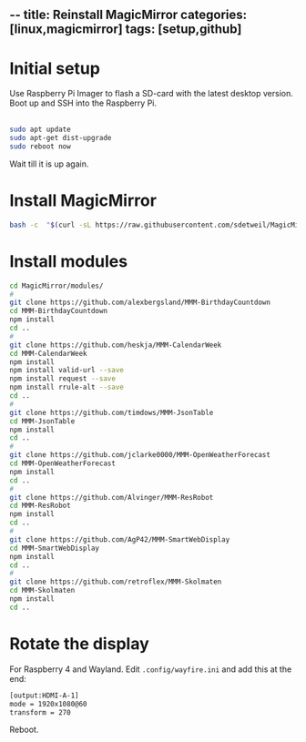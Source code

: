 --
title: Reinstall MagicMirror
categories: [linux,magicmirror]
tags: [setup,github]
---

# Initial setup
Use Raspberry Pi Imager to flash a SD-card with the latest desktop version.<br>
Boot up and SSH into the Raspberry Pi.<br><br>

```bash
sudo apt update
sudo apt-get dist-upgrade
sudo reboot now
```
Wait till it is up again.

# Install MagicMirror

```bash
bash -c  "$(curl -sL https://raw.githubusercontent.com/sdetweil/MagicMirror_scripts/master/raspberry.sh)"
```

# Install modules

```bash
cd MagicMirror/modules/
#
git clone https://github.com/alexbergsland/MMM-BirthdayCountdown
cd MMM-BirthdayCountdown
npm install
cd ..
#
git clone https://github.com/heskja/MMM-CalendarWeek
cd MMM-CalendarWeek
npm install
npm install valid-url --save
npm install request --save
npm install rrule-alt --save
cd ..
#
git clone https://github.com/timdows/MMM-JsonTable
cd MMM-JsonTable
npm install
cd ..
#
git clone https://github.com/jclarke0000/MMM-OpenWeatherForecast
cd MMM-OpenWeatherForecast
npm install
cd ..
#
git clone https://github.com/Alvinger/MMM-ResRobot
cd MMM-ResRobot
npm install
cd ..
#
git clone https://github.com/AgP42/MMM-SmartWebDisplay
cd MMM-SmartWebDisplay
npm install
cd ..
#
git clone https://github.com/retroflex/MMM-Skolmaten
cd MMM-Skolmaten
npm install
cd ..
```

# Rotate the display

For Raspberry 4 and Wayland.
Edit `.config/wayfire.ini`
and add this at the end:

```bash
[output:HDMI-A-1]
mode = 1920x1080@60
transform = 270
```
Reboot.